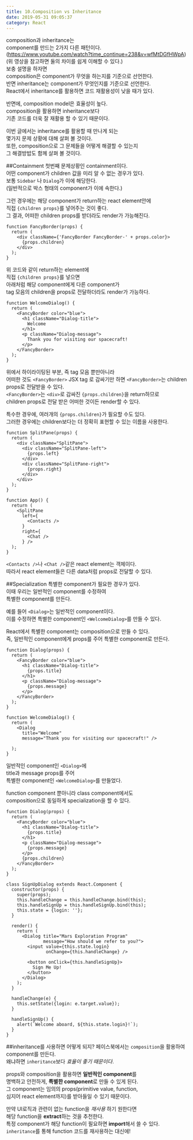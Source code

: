 ```yaml
---
title: 10.Composition vs Inheritance
date: 2019-05-31 09:05:37
category: React
---
```


composition과 inheritance는  
component를 만드는 2가지 다른 패턴이다.  
(https://www.youtube.com/watch?time_continue=238&v=wfMtDGfHWpA)  
(위 영상을 참고하면 둘의 차이를 쉽게 이해할 수 있다.)  
보충 설명을 하자면  
composition은 component가 무엇을 하는지를 기준으로 선언한다.  
반면 inheritance는 component가 무엇인지를 기준으로 선언한다.  
React에서 inheritance를 활용하면 코드 재활용성이 낮을 때가 있다.  
  
반면에, composition model은 효율성이 높다.  
composition을 활용하면 inheritance보다  
기존 코드를 더욱 잘 재활용 할 수 있기 때문이다.  
  
이번 글에서는 inheritance를 활용할 때 만나게 되는  
몇가지 문제 상황에 대해 살펴 볼 것이다.  
또한, composition으로 그 문제들을 어떻게 해결할 수 있는지  
그 해결방밥도 함께 살펴 볼 것이다.

##Containment
첫번째 문제상황인 containment이다.  
어떤 component가 children 값을 미리 알 수 없는 경우가 있다.  
보통 `Sidebar` 나 `Dialog`가 이에 해당한다.  
(일반적으로 박스 형태의 component가 이에 속한다.)  
  
그런 경우에는 해당 component가 return하는 react element안에  
직접 `{children props}`를 넣어주는 것이 좋다.  
그 결과, 어떠한 children props를 받더라도 render가 가능해진다.

```js{4}
function FancyBorder(props) {
  return (
    <div className={'FancyBorder FancyBorder-' + props.color}>
      {props.children}
    </div>
  );
}
```

위 코드와 같이 return하는 element에  
직접 `{children props}`를 넣으면  
아래처럼 해당 component에게 다른 component가  
tag 모음의 children을 props로 전달하더라도 render가 가능하다.

```js{4,5,6,7,8,9}
function WelcomeDialog() {
  return (
    <FancyBorder color="blue">
      <h1 className="Dialog-title">
        Welcome
      </h1>
      <p className="Dialog-message">
        Thank you for visiting our spacecraft!
      </p>
    </FancyBorder>
  );
}
```

위에서 하이라이팅된 부분, 즉 tag 모음 뿐만아니라  
어떠한 것도 `<FancyBorder>` JSX tag 로 감싸기만 하면
`<FancyBorder>`는 children props로 전달받을 수 있다.  
`<FancyBorder>`는 `<div>`로 감싸진 `{props.children}`을 return하므로  
children props로 전달 받은 어떠한 것이든 render할 수 있다.  
  
특수한 경우에, 여러개의 `{props.children}`가 필요할 수도 있다.  
그러한 경우에는 children보다는 더 정확히 표현할 수 있는 이름을 사용한다.  

```js{5,8,18,21}
function SplitPane(props) {
  return (
    <div className="SplitPane">
      <div className="SplitPane-left">
        {props.left}
      </div>
      <div className="SplitPane-right">
        {props.right}
      </div>
    </div>
  );
}

function App() {
  return (
    <SplitPane
      left={
        <Contacts />
      }
      right={
        <Chat />
      } />
  );
}
```

`<Contacts />`나 `<Chat />`같은 react element는 객체이다.  
따라서 react element들은 다른 data처럼 props로 전달할 수 있다.  

##Specialization
특별한 component가 필요한 경우가 있다.  
이때 우리는 일반적인 component를 수정하여  
특별한 component를 만든다.  
  
예를 들어 `<Dialog>`는 일반적인 component이다.  
이를 수정하면 특별한 component인 `<WelcomeDialog>`를 만들 수 있다.  
  
React에서 특별한 component는 composition으로 만들 수 있다.  
즉, 일반적인 component에게 props를 주어 특별한 component로 만든다.  

```js{5,8,17,18}
function Dialog(props) {
  return (
    <FancyBorder color="blue">
      <h1 className="Dialog-title">
        {props.title}
      </h1>
      <p className="Dialog-message">
        {props.message}
      </p>
    </FancyBorder>
  );
}

function WelcomeDialog() {
  return (
    <Dialog
      title="Welcome"
      message="Thank you for visiting our spacecraft!" />

  );
}
```

일반적인 component인 `<Dialog>`에  
title과 message props를 주어  
특별한 component인 `<WelcomeDialog>`를 만들었다.  

function component 뿐아니라 class component에서도  
composition으로 동일하게 specialization을 할 수 있다.  

```js{10,27,28,29,30,31,32}
function Dialog(props) {
  return (
    <FancyBorder color="blue">
      <h1 className="Dialog-title">
        {props.title}
      </h1>
      <p className="Dialog-message">
        {props.message}
      </p>
      {props.children}
    </FancyBorder>
  );
}

class SignUpDialog extends React.Component {
  constructor(props) {
    super(props);
    this.handleChange = this.handleChange.bind(this);
    this.handleSignUp = this.handleSignUp.bind(this);
    this.state = {login: ''};
  }

  render() {
    return (
      <Dialog title="Mars Exploration Program"
              message="How should we refer to you?">
        <input value={this.state.login}
               onChange={this.handleChange} />

        <button onClick={this.handleSignUp}>
          Sign Me Up!
        </button>
      </Dialog>
    );
  }

  handleChange(e) {
    this.setState({login: e.target.value});
  }

  handleSignUp() {
    alert(`Welcome aboard, ${this.state.login}!`);
  }
}
```

##inheritance를 사용하면 어떻게 되지?
페이스북에서는 `composition`을 활용하여 component를 만든다.  
왜냐하면 `inheritance`보다 _효율이 좋기 때문이다_.  
  
props와 composition을 활용하면 **일반적인 component**를  
명백하고 안전하게, **특별한 component**로 만들 수 있게 된다.  
그 component는 임의의 props(primitive value, function,  
심지어 react element까지)를 받아들일 수 있기 때문이다.  
  
만약 UI로직과 관련이 없는 function을 _재사용_ 하기 원한다면  
해당 function을 **extract**하는 것을 추천한다.  
특정 component가 해당 function이 필요하면 **import**해서 쓸 수 있다.  
`inheritance`를 통해 function 코드를 재사용하는 대신에!
